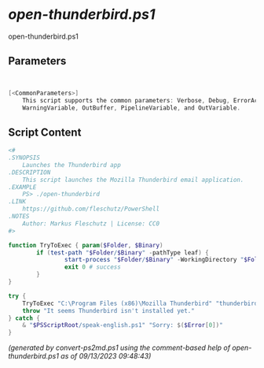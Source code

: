 *open-thunderbird.ps1*
================

open-thunderbird.ps1 


Parameters
----------
```powershell


[<CommonParameters>]
    This script supports the common parameters: Verbose, Debug, ErrorAction, ErrorVariable, WarningAction, 
    WarningVariable, OutBuffer, PipelineVariable, and OutVariable.
```

Script Content
--------------
```powershell
<#
.SYNOPSIS
	Launches the Thunderbird app
.DESCRIPTION
	This script launches the Mozilla Thunderbird email application.
.EXAMPLE
	PS> ./open-thunderbird
.LINK
	https://github.com/fleschutz/PowerShell
.NOTES
	Author: Markus Fleschutz | License: CC0
#>

function TryToExec { param($Folder, $Binary)
        if (test-path "$Folder/$Binary" -pathType leaf) {
                start-process "$Folder/$Binary" -WorkingDirectory "$Folder"
                exit 0 # success
        }
}

try {
	TryToExec "C:\Program Files (x86)\Mozilla Thunderbird" "thunderbird.exe"
	throw "It seems Thunderbird isn't installed yet."
} catch {
	& "$PSScriptRoot/speak-english.ps1" "Sorry: $($Error[0])"
}
```

*(generated by convert-ps2md.ps1 using the comment-based help of open-thunderbird.ps1 as of 09/13/2023 09:48:43)*
